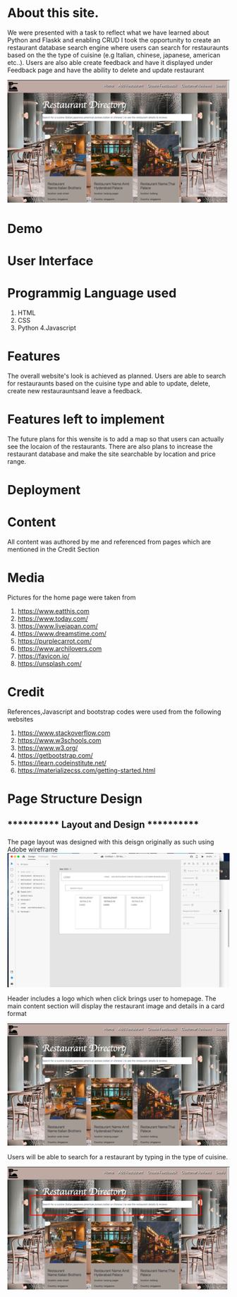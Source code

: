 # About this site.

We were presented with a task to reflect what we have learned about Python and Flaskk and enabling CRUD
I took the opportunity to create an restaurant database search engine where users can search for restauraunts based on the the
type of cuisine (e.g Italian, chinese, japanese, american etc..).
Users are also able create feedback and have it displayed under Feedback page and have the ability to delete and update restaurant

![picture](restaurant/static/images/screenshot1.png)

# Demo 



# User Interface

# Programmig Language used
1. HTML
2. CSS
3. Python
4.Javascript

# Features

The overall website's look is achieved as planned. Users are able to search for restauraunts based on the cuisine type 
and able to update, delete, create new restaurauntsand leave a feedback.

# Features left to implement

The future plans for this wensite is to add a map so that users can actually see the locaion of the restaurants.
There are also plans to increase the restaurant database and make the site searchable by location and price range.

# Deployment


# Content

All content was authored by me and referenced from pages which are mentioned in the Credit Section

# Media

Pictures for the home page were taken from
1. https://www.eatthis.com
2. https://www.today.com/
3. https://www.livejapan.com/
4. https://www.dreamstime.com/
5. https://purplecarrot.com/
6. https://www.archilovers.com
7. https://favicon.io/
8. https://unsplash.com/

# Credit

References,Javascript and bootstrap codes were used from the following websites

1. https://www.stackoverflow.com
2. https://www.w3schools.com
3. https://www.w3.org/
4. https://getbootstrap.com/
5. https://learn.codeinstitute.net/
6. https://materializecss.com/getting-started.html


# Page Structure Design 

<h2> ********** Layout and Design ********** </h2>

The page layout was designed with this deisgn originally as such using Adobe wireframe
![picture](restaurant/static/images/wireframe_layout.png)

Header includes a logo which when click brings user to homepage.
The main content section will display the restaurant image and details in a card format

![picture](restaurant/static/images/screenshot1.png)

Users will be able to search for a restaurant by typing in the type of cuisine.

![picture](restaurant/static/images/search.png)









